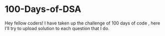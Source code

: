 # 100-Days-of-DSA
Hey fellow coders! I have taken up the challenge of 100 days of code , here I'll try to upload solution to each question that I do. 
